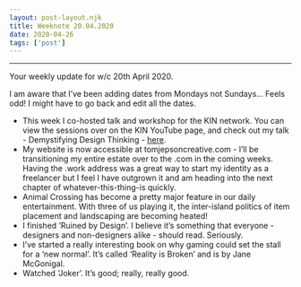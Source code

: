 ```yaml
---
layout: post-layout.njk 
title: Weeknote 20.04.2020
date: 2020-04-26
tags: ['post']
---
```


*****
<!-- Excerpt Start -->
Your weekly update for w/c 20th April 2020.<!-- Excerpt End -->

I am aware that I’ve been adding dates from Mondays not Sundays... Feels odd! I might have to go back and edit all the dates.

- This week I co-hosted talk and workshop for the KIN network. You can view the sessions over on the KIN YouTube page, and check out my talk - Demystifying Design Thinking - [here](https://youtu.be/POFr_dc3BGQ).
- My website is now accessible at tomjepsoncreative.com - I’ll be transitioning my entire estate over to the .com in the coming weeks. Having the .work address was a great way to start my identity as a freelancer but I feel I have outgrown it and am heading into the next chapter of whatever-this-thing-is quickly.
- Animal Crossing has become a pretty major feature in our daily entertainment. With three of us playing it, the inter-island politics of item placement and landscaping are becoming heated!
- I finished ‘Ruined by Design’. I believe it’s something that everyone - designers and non-designers alike - should read. Seriously.
- I’ve started a really interesting book on why gaming could set the stall for a ‘new normal’. It’s called ‘Reality is Broken’ and is by Jane McGonigal.
- Watched ‘Joker’. It’s good; really, really good.
